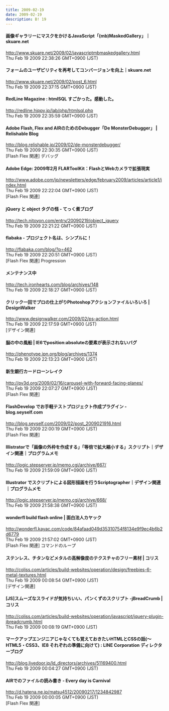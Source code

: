 ```yaml
---
title: 2009-02-19
date: 2009-02-19
description: B! 19
---
```


#### 画像ギャラリーにマスクをかけるJavaScript「(mb)MaskedGallery」｜skuare.net
http://www.skuare.net/2009/02/javascriptmbmaskedgallery.html<br>
Thu Feb 19 2009 22:38:26 GMT+0900 (JST)<br>


#### フォームのユーザビリティを再考してコンバージョンを向上｜skuare.net
http://www.skuare.net/2009/02/post_6.html<br>
Thu Feb 19 2009 22:37:15 GMT+0900 (JST)<br>


#### RedLine Magazine : htmlSQL すごかった。感動した。
http://redline.hippy.jp/lab/php/htmlsql.php<br>
Thu Feb 19 2009 22:35:59 GMT+0900 (JST)<br>


#### Adobe Flash, Flex and AIRのためのDebugger「De MonsterDebugger」 | Relishable Blog
http://blog.relishable.jp/2009/02/de-monsterdebugger/<br>
Thu Feb 19 2009 22:30:35 GMT+0900 (JST)<br>
[Flash Flex 関連] デバッグ


#### Adobe Edge: 2009年2月 FLARToolKit：FlashとWebカメラで拡張現実
http://www.adobe.com/jp/newsletters/edge/february2009/articles/article1/index.html<br>
Thu Feb 19 2009 22:22:04 GMT+0900 (JST)<br>
[Flash Flex 関連]


#### jQuery と object タグの怪 - てっく煮ブログ
http://tech.nitoyon.com/entry/20090219/object_jquery<br>
Thu Feb 19 2009 22:21:22 GMT+0900 (JST)<br>


#### flabaka - プロジェクト名は、シンプルに！
http://flabaka.com/blog/?p=462<br>
Thu Feb 19 2009 22:20:51 GMT+0900 (JST)<br>
[Flash Flex 関連] Progression


#### メンテナンス中
http://tech.ironhearts.com/blog/archives/148<br>
Thu Feb 19 2009 22:18:27 GMT+0900 (JST)<br>


#### クリック一回でプロの仕上がりPhotoshopアクションファイルいろいろ | DesignWalker
http://www.designwalker.com/2009/02/ps-action.html<br>
Thu Feb 19 2009 22:17:59 GMT+0900 (JST)<br>
[デザイン関連]


#### 脳の中の風船 | IE6でposition:absoluteの要素が表示されないバグ
http://phenotype.jpn.org/blog/archives/1374<br>
Thu Feb 19 2009 22:13:23 GMT+0900 (JST)<br>


#### 新生銀行カードローンレイク
http://pv3d.org/2009/02/16/carousel-with-forward-facing-planes/<br>
Thu Feb 19 2009 22:07:27 GMT+0900 (JST)<br>
[Flash Flex 関連]


#### FlashDevelop でお手軽テストプロジェクト作成プラグイン - blog.seyself.com
http://blog.seyself.com/2009/02/post_2009021916.html<br>
Thu Feb 19 2009 22:00:19 GMT+0900 (JST)<br>
[Flash Flex 関連]


#### Illistratorで「画像の外枠を作成する」「等倍で拡大縮小する」スクリプト｜デザイン関連｜プログラムメモ
http://logic.stepserver.jp/memo.cgi/archive/667/<br>
Thu Feb 19 2009 21:59:09 GMT+0900 (JST)<br>


#### Illustrator でスクリプトによる図形描画を行うScriptographer｜デザイン関連｜プログラムメモ
http://logic.stepserver.jp/memo.cgi/archive/668/<br>
Thu Feb 19 2009 21:58:38 GMT+0900 (JST)<br>


#### wonderfl build flash online | 面白法人カヤック
http://wonderfl.kayac.com/code/84afaad049d35310754f8134e9f9ec4b6b2d6779<br>
Thu Feb 19 2009 21:57:02 GMT+0900 (JST)<br>
[Flash Flex 関連] コマンドのループ


####   ステンレス、チタンなどメタルの高解像度のテクスチャのフリー素材 | コリス
http://coliss.com/articles/build-websites/operation/design/freebies-6-metal-textures.html<br>
Thu Feb 19 2009 00:08:54 GMT+0900 (JST)<br>
[デザイン関連]


####   [JS]スムーズなスライドが気持ちいい、パンくずのスクリプト -jBreadCrumb | コリス
http://coliss.com/articles/build-websites/operation/javascript/jquery-plugin-jbreadcrumb.html<br>
Thu Feb 19 2009 00:08:19 GMT+0900 (JST)<br>


#### マークアップエンジニアじゃなくても覚えておきたいHTMLとCSSの話(〜HTML5・CSS3、IE8 それぞれの準備に向けて) : LINE Corporation ディレクターブログ
http://blog.livedoor.jp/ld_directors/archives/51169400.html<br>
Thu Feb 19 2009 00:04:27 GMT+0900 (JST)<br>


#### AIRでのファイルの読み書き - Every day is Carnival
http://d.hatena.ne.jp/matsu4512/20090217/1234842987<br>
Thu Feb 19 2009 00:00:05 GMT+0900 (JST)<br>
[Flash Flex 関連]


